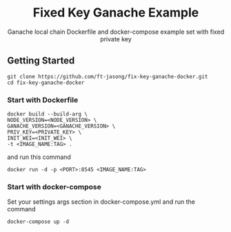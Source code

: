 <h1 align="center">Fixed Key Ganache Example</h1>
<p align="center">Ganache local chain Dockerfile and docker-compose example set with fixed private key</p>
<div align="center">

</div>

## Getting Started

```
git clone https://github.com/ft-jasong/fix-key-ganache-docker.git
cd fix-key-ganache-docker
```

### Start with Dockerfile

```
docker build --build-arg \
NODE_VERSION=<NODE_VERSION> \
GANACHE_VERSION=<GANACHE_VERSION> \
PRIV_KEY=<PRIVATE_KEY> \
INIT_WEI=<INIT_WEI> \
-t <IMAGE_NAME:TAG> .
```

and run this command

```
docker run -d -p <PORT>:8545 <IMAGE_NAME:TAG>
```

### Start with docker-compose

Set your settings args section in docker-compose.yml and run the command

```
docker-compose up -d
```
